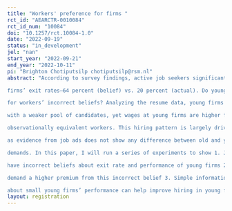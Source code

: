 ```yaml
---
title: "Workers' preference for firms "
rct_id: "AEARCTR-0010084"
rct_id_num: "10084"
doi: "10.1257/rct.10084-1.0"
date: "2022-09-19"
status: "in_development"
jel: "nan"
start_year: "2022-09-21"
end_year: "2022-10-11"
pi: "Brighton Chotiputsilp chotiputsilp@rsm.nl"
abstract: "According to survey findings, active job seekers significantly overestimate young
firms’ exit rates—64 percent (belief) vs. 20 percent (actual). Do young firms pay
for workers’ incorrect beliefs? Analyzing the resume data, young firms are matched
with a weaker pool of candidates, yet wages at young firms are higher for the
observationally equivalent workers. This hiring pattern is largely driven by the labor supply
as evidence from job ads does not show any difference between old and young firms’ labor
demands. In this paper, I will run a series of experiments to show 1. Job candidates
have incorrect beliefs about exit rate and performance of young firms 2. Job candidates
demand a higher premium from this incorrect belief 3. Simple information provision
about small young firms’ performance can help improve hiring in young firms."
layout: registration
---
```


